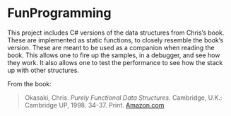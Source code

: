 # FunProgramming
This project includes C# versions of the data structures from Chris’s book.
These are implemented as static functions, to closely resemble the book’s version.
These are meant to be used as a companion when reading the book. This allows one to fire up the samples, in a debugger, and see how they work. It also allows one to test the performance to see how the stack up with other structures.

From the book:
>Okasaki, Chris. *Purely Functional Data Structures.* 
>Cambridge, U.K.: Cambridge UP, 1998. 34-37. Print.
[Amazon.com](https://www.amazon.com/Purely-Functional-Structures-Chris-Okasaki/dp/0521663504/)